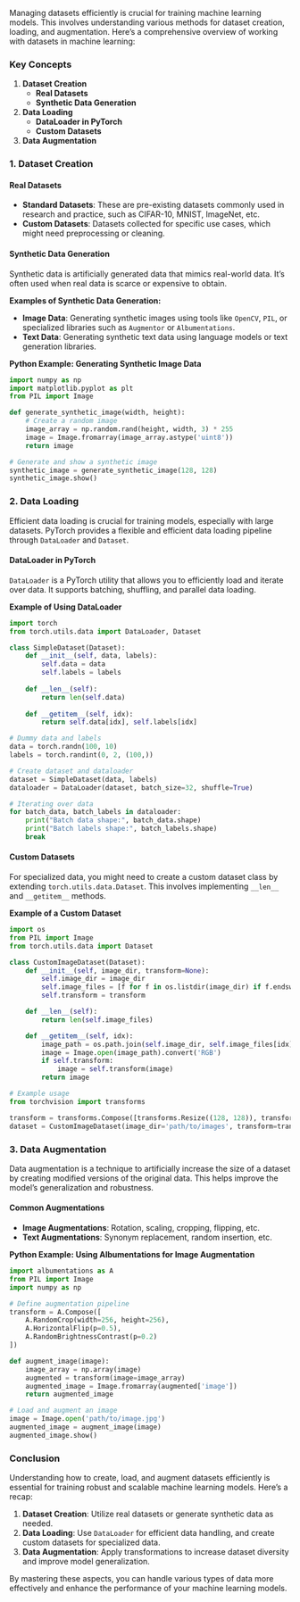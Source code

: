 Managing datasets efficiently is crucial for training machine learning models. This involves understanding various methods for dataset creation, loading, and augmentation. Here’s a comprehensive overview of working with datasets in machine learning:

### Key Concepts

1. **Dataset Creation**
   - **Real Datasets**
   - **Synthetic Data Generation**
2. **Data Loading**
   - **DataLoader in PyTorch**
   - **Custom Datasets**
3. **Data Augmentation**

### 1. Dataset Creation

#### Real Datasets

- **Standard Datasets**: These are pre-existing datasets commonly used in research and practice, such as CIFAR-10, MNIST, ImageNet, etc.
- **Custom Datasets**: Datasets collected for specific use cases, which might need preprocessing or cleaning.

#### Synthetic Data Generation

Synthetic data is artificially generated data that mimics real-world data. It’s often used when real data is scarce or expensive to obtain.

**Examples of Synthetic Data Generation:**

- **Image Data**: Generating synthetic images using tools like `OpenCV`, `PIL`, or specialized libraries such as `Augmentor` or `Albumentations`.
- **Text Data**: Generating synthetic text data using language models or text generation libraries.

**Python Example: Generating Synthetic Image Data**

```python
import numpy as np
import matplotlib.pyplot as plt
from PIL import Image

def generate_synthetic_image(width, height):
    # Create a random image
    image_array = np.random.rand(height, width, 3) * 255
    image = Image.fromarray(image_array.astype('uint8'))
    return image

# Generate and show a synthetic image
synthetic_image = generate_synthetic_image(128, 128)
synthetic_image.show()
```

### 2. Data Loading

Efficient data loading is crucial for training models, especially with large datasets. PyTorch provides a flexible and efficient data loading pipeline through `DataLoader` and `Dataset`.

#### DataLoader in PyTorch

`DataLoader` is a PyTorch utility that allows you to efficiently load and iterate over data. It supports batching, shuffling, and parallel data loading.

**Example of Using DataLoader**

```python
import torch
from torch.utils.data import DataLoader, Dataset

class SimpleDataset(Dataset):
    def __init__(self, data, labels):
        self.data = data
        self.labels = labels
    
    def __len__(self):
        return len(self.data)
    
    def __getitem__(self, idx):
        return self.data[idx], self.labels[idx]

# Dummy data and labels
data = torch.randn(100, 10)
labels = torch.randint(0, 2, (100,))

# Create dataset and dataloader
dataset = SimpleDataset(data, labels)
dataloader = DataLoader(dataset, batch_size=32, shuffle=True)

# Iterating over data
for batch_data, batch_labels in dataloader:
    print("Batch data shape:", batch_data.shape)
    print("Batch labels shape:", batch_labels.shape)
    break
```

#### Custom Datasets

For specialized data, you might need to create a custom dataset class by extending `torch.utils.data.Dataset`. This involves implementing `__len__` and `__getitem__` methods.

**Example of a Custom Dataset**

```python
import os
from PIL import Image
from torch.utils.data import Dataset

class CustomImageDataset(Dataset):
    def __init__(self, image_dir, transform=None):
        self.image_dir = image_dir
        self.image_files = [f for f in os.listdir(image_dir) if f.endswith('.jpg')]
        self.transform = transform

    def __len__(self):
        return len(self.image_files)

    def __getitem__(self, idx):
        image_path = os.path.join(self.image_dir, self.image_files[idx])
        image = Image.open(image_path).convert('RGB')
        if self.transform:
            image = self.transform(image)
        return image

# Example usage
from torchvision import transforms

transform = transforms.Compose([transforms.Resize((128, 128)), transforms.ToTensor()])
dataset = CustomImageDataset(image_dir='path/to/images', transform=transform)
```

### 3. Data Augmentation

Data augmentation is a technique to artificially increase the size of a dataset by creating modified versions of the original data. This helps improve the model’s generalization and robustness.

#### Common Augmentations

- **Image Augmentations**: Rotation, scaling, cropping, flipping, etc.
- **Text Augmentations**: Synonym replacement, random insertion, etc.

**Python Example: Using Albumentations for Image Augmentation**

```python
import albumentations as A
from PIL import Image
import numpy as np

# Define augmentation pipeline
transform = A.Compose([
    A.RandomCrop(width=256, height=256),
    A.HorizontalFlip(p=0.5),
    A.RandomBrightnessContrast(p=0.2)
])

def augment_image(image):
    image_array = np.array(image)
    augmented = transform(image=image_array)
    augmented_image = Image.fromarray(augmented['image'])
    return augmented_image

# Load and augment an image
image = Image.open('path/to/image.jpg')
augmented_image = augment_image(image)
augmented_image.show()
```

### Conclusion

Understanding how to create, load, and augment datasets efficiently is essential for training robust and scalable machine learning models. Here’s a recap:

1. **Dataset Creation**: Utilize real datasets or generate synthetic data as needed.
2. **Data Loading**: Use `DataLoader` for efficient data handling, and create custom datasets for specialized data.
3. **Data Augmentation**: Apply transformations to increase dataset diversity and improve model generalization.

By mastering these aspects, you can handle various types of data more effectively and enhance the performance of your machine learning models.